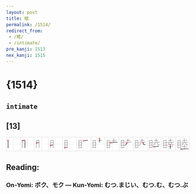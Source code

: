 ```yaml
---
layout: post
title: 睦
permalink: /1514/
redirect_from:
 - /睦/
 - /intimate/
pre_kanji: 1513
nex_kanji: 1515
---
```


# {1514}

## `intimate`

## [13]

<div class="stroke"><img src="../images/E79DA6.png" /></div>

## Reading:

### On-Yomi: ボク、モク &mdash; Kun-Yomi: むつ.まじい、むつ.む、むつ.ぶ
